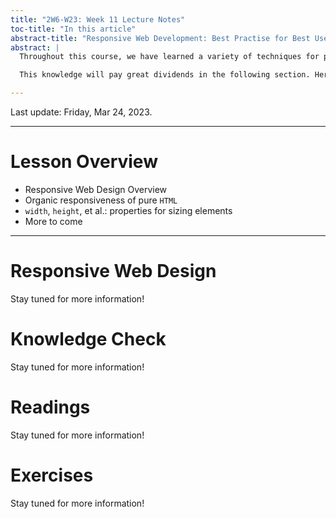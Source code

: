 ```yaml
---
title: "2W6-W23: Week 11 Lecture Notes"
toc-title: "In this article"
abstract-title: "Responsive Web Development: Best Practise for Best User Experiences"
abstract: |
  Throughout this course, we have learned a variety of techniques for performing particular useful interface tasks. We have focused on learning the mechanics of CSS and HTML in order understand fundamentally how web interfaces are structured.

  This knowledge will pay great dividends in the following section. Here, we are applying our knowledge of HTML and CSS mechanics to learn best practises for creating universally userable, and enjoyable, user interfaces.

---
```


Last update: Friday, Mar 24, 2023.

---

# Lesson Overview

- Responsive Web Design Overview
- Organic responsiveness of pure `HTML`
- `width`, `height`, et al.: properties for sizing elements
- More to come

---

# Responsive Web Design

Stay tuned for more information!

# Knowledge Check

Stay tuned for more information!

# Readings

Stay tuned for more information!

# Exercises

Stay tuned for more information!

